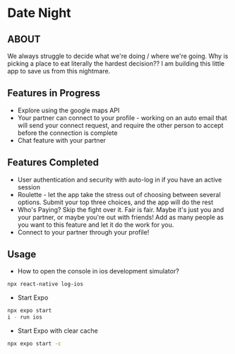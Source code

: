 # Date Night

## ABOUT
We always struggle to decide what we're doing / where we're going. Why is picking a place to eat literally the hardest decision?? I am building this little app to save us from this nightmare.

## Features in Progress
- Explore using the google maps API
- Your partner can connect to your profile - working on an auto email that will send your connect request, and require the other person to accept before the connection is complete
- Chat feature with your partner


## Features Completed
- User authentication and security with auto-log in if you have an active session
- Roulette - let the app take the stress out of choosing between several options. Submit your top three choices, and the app will do the rest
- Who's Paying? Skip the fight over it. Fair is fair. Maybe it's just you and your partner, or maybe you're out with friends! Add as many people as you want to this feature and let it do the work for you.
- Connect to your partner through your profile! 

## Usage
* How to open the console in ios development simulator?
```sh
npx react-native log-ios 
```

* Start Expo
```sh
npx expo start
i - run ios
```
* Start Expo with clear cache
```sh
npx expo start -c 
```


